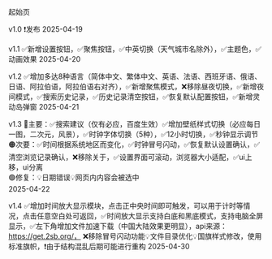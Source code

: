 起始页

v1.0 ❗发布 2025-04-19

v1.1 ✅新增设置按钮，✅聚焦按钮，✅中英切换（天气城市名除外），✅主题色，✅动画效果 2025-04-20

v1.2 ✅增加多达8种语言（简体中文、繁体中文、英语、法语、西班牙语、俄语、日语、阿拉伯语，阿拉伯语右对齐），✅新增聚焦模式，❌移除昼夜切换，✅新增夜间模式，✅搜索历史记录，✅历史记录清空按钮，✅恢复默认配置按钮，✅新增灵动岛弹窗 2025-04-21

v1.3 🔴主要：✅搜索建议（仅有必应，百度生效）✅增加壁纸样式切换（必应每日一图，二次元，风景），✅时钟字体切换（5种），✅12小时切换，✅秒钟显示调节<br>
     🟠次要：✅时间根据系统地区而变化，✅时钟冒号闪动，✅恢复默认设置确认，✅清空浏览记录确认，❌移除关于，✅设置界面可滚动，浏览器大小适配，✅ui上移，ui分离<br>
     🟢修复：💡日期错误💡网页内内容会被选中<br>
     2025-04-22<br>

v1.4 ✅增加时间放大显示模块，点击正中央时间即可触发，可以用于计时等情况，点击任意空白处可返回，✅时间放大显示支持白底和黑底模式，支持电脑全屏显示，✅左下角增加文件加速下载（中国大陆效果更明显），api来源：https://get.2sb.org/，
❌移除冒号闪动功能💡文件目录优化💡国旗样式修改，使用标准旗帜，❗由于结构混乱后期可能进行重构 2025-04-30
